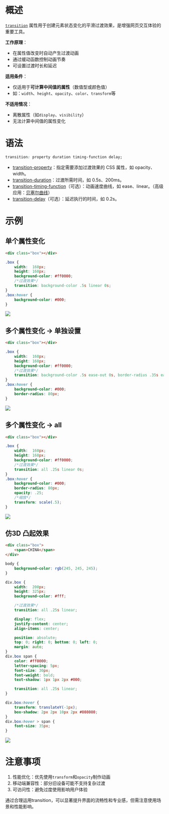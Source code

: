 # 概述

[`transition`](https://developer.mozilla.org/zh-CN/docs/Web/CSS/transition) 属性用于创建元素状态变化的平滑过渡效果，是增强网页交互体验的重要工具。

**工作原理**：

- 在属性值改变时自动产生过渡动画
- 通过缓动函数控制动画节奏
- 可设置过渡时长和延迟

**适用条件**：

- 仅适用于**可计算中间值的属性**（数值型或颜色值）
- 如：`width`、`height`、`opacity`、`color`、`transform`等

**不适用情况**：

- 离散属性（如`display`、`visibility`）
- 无法计算中间值的属性变化

# 语法

```css
transition: property duration timing-function delay;
```

- [transition-property](https://developer.mozilla.org/zh-CN/docs/Web/CSS/transition-property)：指定需要添加过渡效果的 CSS 属性，如 opacity、width。
- [transition-duration](https://developer.mozilla.org/zh-CN/docs/Web/CSS/transition-duration)：过渡所需时间，如 0.5s、200ms。
- [transition-timing-function](https://developer.mozilla.org/zh-CN/docs/Web/CSS/transition-timing-function)（可选）：动画速度曲线，如 ease、linear。（高级应用：[贝塞尔曲线](http://yisibl.github.io/cubic-bezier/#0,0,1,1)）
- [transition-delay](https://developer.mozilla.org/zh-CN/docs/Web/CSS/transition-delay)（可选）：延迟执行的时间，如 0.2s。

# 示例

## 单个属性变化

```html
<div class="box"></div>
```

```css
.box {
    width:  160px;
    height: 160px;
    background-color: #ff0000;
    /*过渡效果*/
    transition: background-color .5s linear 0s;
}
.box:hover {
    background-color: #000;
}
```

![](IMGS/transition-1.gif)

## 多个属性变化 → 单独设置

```html
<div class="box"></div>
```

```css
.box {
    width:  160px;
    height: 160px;
    background-color: #ff0000;
    /*过渡效果*/
    transition: background-color .5s ease-out 0s, border-radius .35s ease-in 0s;
}
.box:hover {
    background-color: #000;
    border-radius: 80px;
}
```

![](IMGS/transition-2.gif)

## 多个属性变化 → all

```html
<div class="box"></div>
```

```css
.box {
    width:  160px;
    height: 160px;
    background-color: #ff0000;
    /*过渡效果*/
    transition: all .25s linear 0s;
}
.box:hover {
    background-color: #000;
    border-radius: 80px;
    opacity: .25;
    /*缩放*/
    transform: scale(.5);
}
```

![](IMGS/transition-3.gif)

## 仿3D 凸起效果

```html
<div class="box">
    <span>CHINA</span>
</div>
```

```css
body {
    background-color: rgb(245, 245, 245);
}

div.box {
    width:  200px;
    height: 325px;
    background-color: #fff;

    /*过渡效果*/
    transition: all .25s linear;

    display: flex;
    justify-content: center;
    align-items: center;

    position: absolute;
    top: 0; right: 0; bottom: 0; left: 0;
    margin: auto;
}
div.box span {
    color: #ff0000;
    letter-spacing: 5px;
    font-size: 30px;
    font-weight: bold;
    text-shadow: 1px 1px 2px #000;

    transition: all .25s linear;
}

div.box:hover {
    transform: translateY(-1px);
    box-shadow: 2px 2px 10px 2px #808080;
}
div.box:hover > span {
    font-size: 35px;
}
```

![](IMGS/transition-4.gif)

# 注意事项

1. 性能优化：优先使用`transform`和`opacity`制作动画
2. 移动端兼容性：部分旧设备可能不支持复杂过渡
3. 可访问性：避免过度使用影响用户体验

通过合理运用transition，可以显著提升界面的流畅性和专业感，但需注意使用场景和性能影响。









